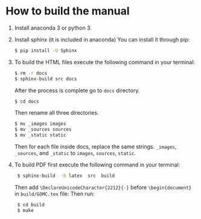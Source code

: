 # How to build the manual
1. Install anaconda 3 or python 3.
2. Install sphinx (it is included in anaconda) You can install it through pip:
   ```bash
   $ pip install -U Sphinx
   ```

3. To build the HTML files execute the following command in your terminal: 
   ```bash
   $ rm -r docs
   $ sphinx-build src docs
   ```
   After the process is complete go to `docs` directory.
   ```bash
   $ cd docs
   ```
   Then rename all three directories.
   ```bash
   $ mv _images images
   $ mv _sources sources
   $ mv _static static
   ```
   Then for each file inside docs, replace the same strings. `_images`, `_sources`, and `_static` to `images`, `sources`, `static`.
   
4. To build PDF first execute the following command in your terminal:
   ```bash
    $ sphinx-build  -b latex  src  build
   ```
   Then add `\DeclareUnicodeCharacter{2212}{-}` before `\begin{document}` in `build/GOMC.tex` file:
   Then run:
   ```bash
    $ cd build
    $ make
   ```
